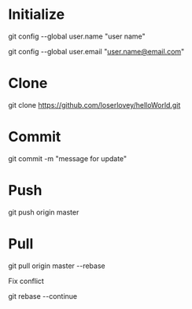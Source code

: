 # Initialize
git config --global user.name "user name"

git config --global user.email "user.name@email.com"
# Clone
git clone https://github.com/loserlovey/helloWorld.git

# Commit
git commit -m "message for update"
# Push
git push origin master
# Pull
git pull origin master --rebase

Fix conflict

git rebase --continue

